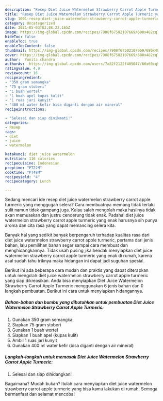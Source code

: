```yaml
---
description: "Resep Diet Juice Watermelon Strawberry Carrot Apple Turmeric yang Sempurna"
title: "Resep Diet Juice Watermelon Strawberry Carrot Apple Turmeric yang Sempurna"
slug: 1091-resep-diet-juice-watermelon-strawberry-carrot-apple-turmeric-yang-sempurna
category: Uncategorized
date: 2021-05-03T02:08:22.165Z
image: https://img-global.cpcdn.com/recipes/7908f67502107669/680x482cq70/diet-juice-watermelon-strawberry-carrot-apple-turmeric-foto-resep-utama.jpg
hideToc: false
enableToc: true
enableTocContent: false
thumbnail: https://img-global.cpcdn.com/recipes/7908f67502107669/680x482cq70/diet-juice-watermelon-strawberry-carrot-apple-turmeric-foto-resep-utama.jpg
cover: https://img-global.cpcdn.com/recipes/7908f67502107669/680x482cq70/diet-juice-watermelon-strawberry-carrot-apple-turmeric-foto-resep-utama.jpg
author:  Yunita chandra
authorAv:  https://img-global.cpcdn.com/users/7a82f2122f405047/60x60cq50/avatar.jpg
ratingvalue: 4.9
reviewcount: 16
recipeingredient:
- "350 gram semangka"
- "75 gram stoberi"
- "1 buah wortel"
- "1 buah apel kupas kulit"
- "1 ruas jari kunyit"
- "400 ml water kefir bisa diganti dengan air mineral"
recipeinstructions:

- "Selesai dan siap dinikmati!"
categories:
- Resep
tags:
- diet
- juice
- watermelon

katakunci: diet juice watermelon 
nutrition: 116 calories
recipecuisine: Indonesian
preptime: "PT22M"
cooktime: "PT48M"
recipeyield: "4"
recipecategory: Lunch

---
```



Sedang mencari ide resep diet juice watermelon strawberry carrot apple turmeric yang menggugah selera? Cara membuatnya memang tidak terlalu sulit namun tidak gampang juga. Kalau salah mengolah maka hasilnya tidak akan memuaskan dan justru cenderung tidak enak. Padahal diet juice watermelon strawberry carrot apple turmeric yang enak harusnya sih punya aroma dan cita rasa yang dapat memancing selera kita.




Banyak hal yang sedikit banyak berpengaruh terhadap kualitas rasa dari diet juice watermelon strawberry carrot apple turmeric, pertama dari jenis bahan, lalu pemilihan bahan segar sampai cara membuat dan menghidangkannya. Tidak usah pusing jika hendak menyiapkan diet juice watermelon strawberry carrot apple turmeric yang enak di rumah, karena asal sudah tahu triknya maka hidangan ini dapat jadi suguhan spesial.


Berikut ini ada beberapa cara mudah dan praktis yang dapat diterapkan untuk mengolah diet juice watermelon strawberry carrot apple turmeric yang siap dikreasikan. Anda bisa menyiapkan Diet Juice Watermelon Strawberry Carrot Apple Turmeric menggunakan 6 jenis bahan dan 0 langkah pembuatan. Berikut ini cara untuk menyiapkan hidangannya.

<!--inarticleads1-->

##### Bahan-bahan dan bumbu yang dibutuhkan untuk pembuatan Diet Juice Watermelon Strawberry Carrot Apple Turmeric:

1. Gunakan 350 gram semangka
1. Siapkan 75 gram stoberi
1. Gunakan 1 buah wortel
1. Siapkan 1 buah apel (kupas kulit)
1. Ambil 1 ruas jari kunyit
1. Gunakan 400 ml water kefir (bisa diganti dengan air mineral)




<!--inarticleads2-->

##### Langkah-langkah untuk memasak Diet Juice Watermelon Strawberry Carrot Apple Turmeric:


1. Selesai dan siap dihidangkan!



Bagaimana? Mudah bukan? Itulah cara menyiapkan diet juice watermelon strawberry carrot apple turmeric yang bisa kamu lakukan di rumah. Semoga bermanfaat dan selamat mencoba!
